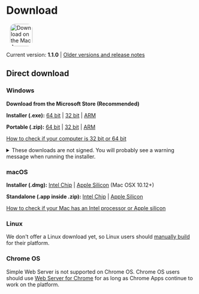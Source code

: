 # Download

<ms-store-badge productid="9PC6682RJCDD" size="large" style="margin-right: 10px;"></ms-store-badge><a href="https://apps.apple.com/us/app/simple-web-server/id1625925255?mt=12&amp;itsct=apps_box_badge&amp;itscg=30200" target="_blank" rel="noopener"><img src="/appstorebadge.svg" alt="Download on the Mac App Store" style="border-radius:13px;height: 60px;"></a>

Current version: **1.1.0** | [Older versions and release notes](https://github.com/terreng/simple-web-server/releases)

## Direct download

### Windows

**Download from the Microsoft Store (Recommended)**

<ms-store-badge productid="9PC6682RJCDD" size="large"></ms-store-badge>

**Installer (.exe):** [64 bit](https://github.com/terreng/simple-web-server/releases/download/v1.1.0/Simple-Web-Server-Installer-1.1.0-x64.exe) | [32 bit](https://github.com/terreng/simple-web-server/releases/download/v1.1.0/Simple-Web-Server-Installer-1.1.0-ia32.exe) | [ARM](https://github.com/terreng/simple-web-server/releases/download/v1.1.0/Simple-Web-Server-Installer-1.1.0-arm64.exe)

**Portable (.zip):** [64 bit](https://github.com/terreng/simple-web-server/releases/download/v1.1.0/Simple-Web-Server-1.1.0-win.zip) | [32 bit](https://github.com/terreng/simple-web-server/releases/download/v1.1.0/Simple-Web-Server-1.1.0-ia32-win.zip) | [ARM](https://github.com/terreng/simple-web-server/releases/download/v1.1.0/Simple-Web-Server-1.1.0-arm64-win.zip)

[How to check if your computer is 32 bit or 64 bit](https://support.microsoft.com/en-us/windows/32-bit-and-64-bit-windows-frequently-asked-questions-c6ca9541-8dce-4d48-0415-94a3faa2e13d)

<p>
<details>
  <summary>These downloads are not signed. You will probably see a warning message when running the installer.</summary>

  Click **More info** and then **Run anyway** to continue.

  <figure>
      <img src='/images/windows_code_sign_warning.jpeg' style='width: 350px'>
      <figcaption>Windows Defender warning message</figcaption>
  </figure>
</details>
</p>


### macOS

**Installer (.dmg):** [Intel Chip](https://github.com/terreng/simple-web-server/releases/download/v1.1.0/Simple-Web-Server-1.1.0.dmg) | [Apple Silicon](https://github.com/terreng/simple-web-server/releases/download/v1.1.0/Simple-Web-Server-1.1.0-arm64-mac.dmg) (Mac OSX 10.12+)

**Standalone (.app inside .zip):** [Intel Chip](https://github.com/terreng/simple-web-server/releases/download/v1.1.0/Simple-Web-Server-1.1.0-mac.zip) | [Apple Silicon](https://github.com/terreng/simple-web-server/releases/download/v1.1.0/Simple-Web-Server-1.1.0-arm64-mac.zip)

[How to check if your Mac has an Intel processor or Apple silicon](https://support.apple.com/en-us/HT211814)

### Linux

We don't offer a Linux download yet, so Linux users should [manually build](/docs/build.md) for their platform.

### Chrome OS

Simple Web Server is not supported on Chrome OS. Chrome OS users should use [Web Server for Chrome](https://chrome.google.com/webstore/detail/web-server-for-chrome/ofhbbkphhbklhfoeikjpcbhemlocgigb) for as long as Chrome Apps continue to work on the platform.
